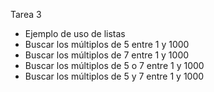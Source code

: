 Tarea 3

* Ejemplo de uso de listas
* Buscar los múltiplos de 5 entre 1 y 1000
* Buscar los múltiplos de 7 entre 1 y 1000
* Buscar los múltiplos de 5 o 7 entre 1 y 1000
* Buscar los múltiplos de 5 y 7 entre 1 y 1000

